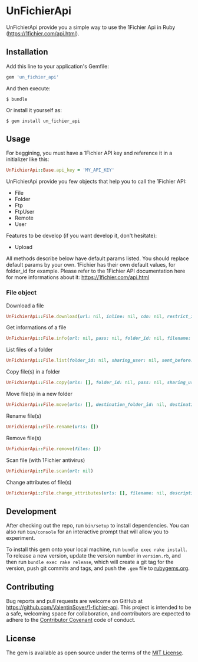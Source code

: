 # UnFichierApi

UnFichierApi provide you a simple way to use the 1Fichier Api in Ruby (https://1fichier.com/api.html).

## Installation

Add this line to your application's Gemfile:

```ruby
gem 'un_fichier_api'
```

And then execute:

    $ bundle

Or install it yourself as:

    $ gem install un_fichier_api

## Usage

For beggining, you must have a 1Fichier API key and reference it in a initializer like this:

```ruby
UnFichierApi::Base.api_key = 'MY_API_KEY'
```

UnFichierApi provide you few objects that help you to call the 1Fichier API:
- File
- Folder
- Ftp
- FtpUser
- Remote
- User

Features to be develop (if you want develop it, don't hesitate):
- Upload

All methods describe below have default params listed. You should replace default params by your own. 1Fichier has their own default values, for folder_id for example. Please refer to the 1Fichier API documentation here for more informations about it: https://1fichier.com/api.html

### File object

Download a file
```ruby
UnFichierApi::File.download(url: nil, inline: nil, cdn: nil, restrict_ip: nil, single: nil, pass: nil, no_ssl: nil, folder_id: nil, filename: nil, sharing_user: nil)
```

Get informations of a file
```ruby
UnFichierApi::File.info(url: nil, pass: nil, folder_id: nil, filename: nil, sharing_user: nil)
```

List files of a folder
```ruby
UnFichierApi::File.list(folder_id: nil, sharing_user: nil, sent_before: nil, sent_after: nil)
```

Copy file(s) in a folder
```ruby
UnFichierApi::File.copy(urls: [], folder_id: nil, pass: nil, sharing_user: nil, rename: nil)
```

Move file(s) in a new folder
```ruby
UnFichierApi::File.move(urls: [], destination_folder_id: nil, destination_user: nil, rename: nil)
```

Rename file(s)
```ruby
UnFichierApi::File.rename(urls: [])
```

Remove file(s)
```ruby
UnFichierApi::File.remove(files: [])
```

Scan file (with 1Fichier antivirus)
```ruby
UnFichierApi::File.scan(url: nil)
```

Change attributes of file(s)
```ruby
UnFichierApi::File.change_attributes(urls: [], filename: nil, description: nil, pass: nil, no_ssl: nil, inline: nil, cdn: nil, acl: { ip: [], country: [], email: [], premium: nil })
```

## Development

After checking out the repo, run `bin/setup` to install dependencies. You can also run `bin/console` for an interactive prompt that will allow you to experiment.

To install this gem onto your local machine, run `bundle exec rake install`. To release a new version, update the version number in `version.rb`, and then run `bundle exec rake release`, which will create a git tag for the version, push git commits and tags, and push the `.gem` file to [rubygems.org](https://rubygems.org).

## Contributing

Bug reports and pull requests are welcome on GitHub at https://github.com/ValentinSoyer/1-fichier-api. This project is intended to be a safe, welcoming space for collaboration, and contributors are expected to adhere to the [Contributor Covenant](http://contributor-covenant.org) code of conduct.

## License

The gem is available as open source under the terms of the [MIT License](https://opensource.org/licenses/MIT).
